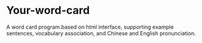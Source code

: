 # Your-word-card
A word card program based on html interface, supporting example sentences, vocabulary association, and Chinese and English pronunciation.
